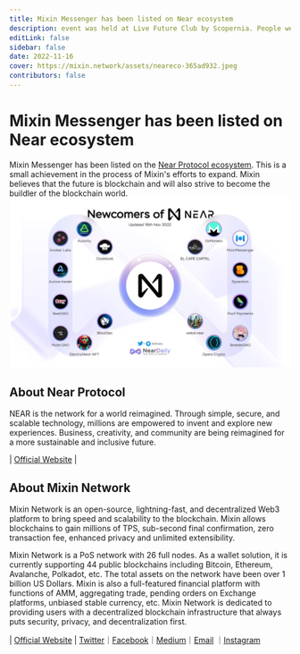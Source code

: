 ```yaml
---
title: Mixin Messenger has been listed on Near ecosystem
description: event was held at Live Future Club by Scopernia. People were gathering together to share their thoughts about crypto. Scopernia expressed that they are looking at launching a web3 portal called Imagine3.
editLink: false
sidebar: false
date: 2022-11-16
cover: https://mixin.network/assets/neareco-365ad932.jpeg
contributors: false
---
```


# Mixin Messenger has been listed on Near ecosystem
Mixin Messenger has been listed on the [Near Protocol ecosystem](https://awesomenear.com/mixin-messenger). This is a small achievement in the process of Mixin's efforts to expand. Mixin believes that the future is blockchain and will also strive to become the buildler of the blockchain world.
![Neareco](./neareco.jpeg)

## About Near Protocol
NEAR is the network for a world reimagined. Through simple, secure, and scalable technology, millions are empowered to invent and explore new experiences. Business, creativity, and community are being reimagined for a more sustainable and inclusive future.

| [Official Website](https://near.org/) |

## About Mixin Network
Mixin Network is an open-source, lightning-fast, and decentralized Web3 platform to bring speed and scalability to the blockchain. Mixin allows blockchains to gain millions of TPS, sub-second final confirmation, zero transaction fee, enhanced privacy and unlimited extensibility.

Mixin Network is a PoS network with 26 full nodes. As a wallet solution, it is currently supporting 44 public blockchains including Bitcoin, Ethereum, Avalanche, Polkadot, etc. The total assets on the network have been over 1 billion US Dollars. Mixin is also a full-featured financial platform with functions of AMM, aggregating trade, pending orders on Exchange platforms, unbiased stable currency, etc. Mixin Network is dedicated to providing users with a decentralized blockchain infrastructure that always puts security, privacy, and decentralization first. 

| [Official Website](https://mixin.network/) | [Twitter](https://twitter.com/Mixin_Network)｜[Facebook](https://www.facebook.com/MixinNetwork)｜[Medium](https://medium.com/mixinnetwork)｜[Email](http://contact@mixin.one) ｜[Instagram](https://instagram.com/mixinnetwork)
